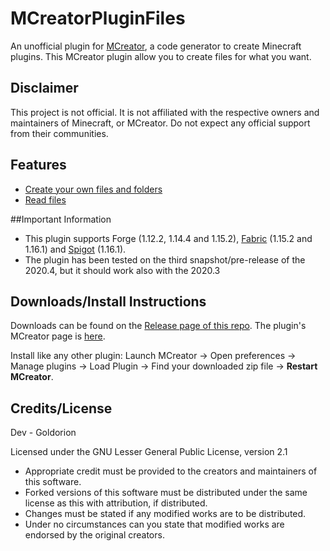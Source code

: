 # MCreatorPluginFiles
An unofficial plugin for [MCreator](https://mcreator.net/), a code generator to create Minecraft plugins. This MCreator plugin allow you to create files for what you want.

## Disclaimer
This project is not official. It is not affiliated with the respective owners and maintainers of Minecraft, or MCreator. Do not expect any official support from their communities.

## Features
* [Create your own files and folders](https://i.imgur.com/DpfWeu0.png)
* [Read files](https://i.imgur.com/AQd1sl3.png)

##Important Information
* This plugin supports Forge (1.12.2, 1.14.4 and 1.15.2), [Fabric](https://github.com/ClothCreators/MCreatorFabricGenerator) (1.15.2 and 1.16.1) and [Spigot](https://github.com/Goldorion/MCreatorSpigotGenerator) (1.16.1).
* The plugin has been tested on the third snapshot/pre-release of the 2020.4, but it should work also with the 2020.3

## Downloads/Install Instructions
Downloads can be found on the [Release page of this repo](https://github.com/Goldorion/MCreatorSpigotGenerator/releases).
The plugin's MCreator page is [here](https://mcreator.net/plugin/64638/file-creator).

Install like any other plugin: Launch MCreator -> Open preferences -> Manage plugins -> Load Plugin -> Find your downloaded zip file -> **Restart MCreator**.

## Credits/License
Dev - Goldorion

Licensed under the GNU Lesser General Public License, version 2.1  
* Appropriate credit must be provided to the creators and maintainers of this software.
* Forked versions of this software must be distributed under the same license as this with attribution, if distributed.
* Changes must be stated if any modified works are to be distributed.
* Under no circumstances can you state that modified works are endorsed by the original creators.
